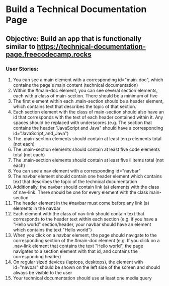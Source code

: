 # Build a Technical Documentation Page
## Objective: Build an app that is functionally similar to https://technical-documentation-page.freecodecamp.rocks

### User Stories:

1. You can see a main element with a corresponding id="main-doc", which contains the page's main content (technical documentation)<br>
2. Within the #main-doc element, you can see several section elements, each with a class of main-section. There should be a minimum of five <br>
3. The first element within each .main-section should be a header element, which contains text that describes the topic of that section. <br>
4. Each section element with the class of main-section should also have an id that corresponds with the text of each header contained within it. Any spaces should be replaced with underscores (e.g. The section that contains the header "JavaScript and Java" should have a corresponding id="JavaScript_and_Java") <br>
5. The .main-section elements should contain at least ten p elements total (not each) <br>
6. The .main-section elements should contain at least five code elements total (not each) <br>
7. The .main-section elements should contain at least five li items total (not each) <br>
8. You can see a nav element with a corresponding id="navbar" <br>
9. The navbar element should contain one header element which contains text that describes the topic of the technical documentation <br>
10. Additionally, the navbar should contain link (a) elements with the class of nav-link. There should be one for every element with the class main-section <br>
11. The header element in the #navbar must come before any link (a) elements in the navbar <br>
12. Each element with the class of nav-link should contain text that corresponds to the header text within each section (e.g. if you have a "Hello world" section/header, your navbar should have an element which contains the text "Hello world") <br>
13. When you click on a navbar element, the page should navigate to the corresponding section of the #main-doc element (e.g. If you click on a .nav-link element that contains the text "Hello world", the page navigates to a section element with that id, and contains the corresponding header) <br>
14. On regular sized devices (laptops, desktops), the element with id="navbar" should be shown on the left side of the screen and should always be visible to the user <br>
15. Your technical documentation should use at least one media query